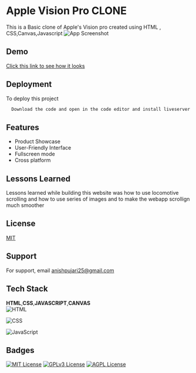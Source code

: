 
# Apple Vision Pro CLONE 

This is a Basic clone of Apple's Vision pro created using HTML , CSS,Canvas,Javascript 
![App Screenshot](https://github.com/Anishpuj/AppleVisionproClone/assets/98417394/4d531829-a814-43fb-9b69-aa1bea4cda38)



## Demo

[Click this link to see how it looks](https://visioproclone.netlify.app/)   



## Deployment

To deploy this project

```bash
  Download the code and open in the code editor and install liveserver extension and after loading the file you can run it on live server and check it out 
```


## Features

- Product Showcase
- User-Friendly Interface
- Fullscreen mode
- Cross platform


## Lessons Learned

Lessons learned while building this website was how to use locomotive scrolling and how to use series of images and to make the webapp scrollign much smoother 


## License

[MIT](https://choosealicense.com/licenses/mit/)

## Support

For support, email anishpujari25@gmail.com 


## Tech Stack

**HTML**,**CSS**,**JAVASCRIPT**,**CANVAS** <br>
![HTML](https://img.shields.io/badge/HTML5-E34F26?style=for-the-badge&logo=html5&logoColor=white)

![CSS](https://img.shields.io/badge/CSS3-1572B6?style=for-the-badge&logo=css3&logoColor=white)

![JavaScript](https://img.shields.io/badge/JavaScript-323330?style=for-the-badge&logo=javascript&logoColor=F7DF1E)
## Badges

[![MIT License](https://img.shields.io/badge/License-MIT-green.svg)](https://choosealicense.com/licenses/mit/)
[![GPLv3 License](https://img.shields.io/badge/License-GPL%20v3-yellow.svg)](https://opensource.org/licenses/)
[![AGPL License](https://img.shields.io/badge/license-AGPL-blue.svg)](http://www.gnu.org/licenses/agpl-3.0)

